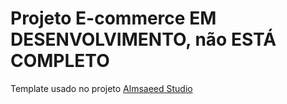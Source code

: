 
# Projeto E-commerce EM DESENVOLVIMENTO, não ESTÁ COMPLETO

Template usado no projeto [Almsaeed Studio](https://almsaeedstudio.com)
